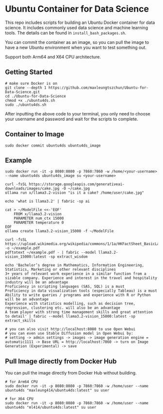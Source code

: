 # Ubuntu Container for Data Science
This repo includes scripts for building an Ubuntu Docker container for data science. It includes commonly used data science and machine learning tools. The details can be found in `install_bash_packages.sh`.

You can commit the container as an image, so you can pull the image to have a new Ubuntu environment when you want to test something out.

Support both Arm64 and X64 CPU architecture.

## Getting Started
```shell
# make sure Docker is on
git clone --depth 1 https://github.com/maxleungtszchun/Ubuntu-for-Data-Science.git
cd ./Ubuntu-for-Data-Science
chmod +x ./ubuntu4ds.sh
sudo ./ubuntu4ds.sh
```

After inputting the above code to your terminal, you only need to choose your username and password and wait for the scripts to complete.

## Container to Image
```shell
sudo docker commit ubuntu4ds ubuntu4ds_image
```

## Example
```shell
sudo docker run -it -p 8080:8080 -p 7860:7860 -w /home/<your-username> --name ubuntu4ds ubuntu4ds_image su <your-username>

curl -fsSL https://storage.googleapis.com/generativeai-downloads/images/cake.jpg -O ~/cake.jpg
ollama run x/llama3.2-vision "is it a cake? /home/user/cake.jpg"

echo 'what is llama3.2' | fabric -sp ai

cat > ~/ModelFile <<-'EOF'
	FROM x/llama3.2-vision
	PARAMETER num_ctx 15000
	PARAMETER temperature 0
EOF
ollama create llama3.2-vision_15000 -f ~/ModelFile

curl -fsSL https://upload.wikimedia.org/wikipedia/commons/1/1a/HKFactSheet_BasicLaw_122014.pdf -o ~/example.pdf
pdftotext ~/example.pdf - | fabric --model llama3.2-vision_15000:latest -sp extract_wisdom

echo 'Bachelor’s degree in Mathematics, Information Engineering, Statistics, Marketing or other relevant disciplines
3+ years of relevant work experience in a similar function from a sizable company. Experience and interest in the travel and hospitality industry will be an advantage
Proficiency in scripting languages (SAS, SQL) is a must
Proficiency in data visualization tools (especially Tableau) is a must
Ability to write queries / programs and experience with R or Python will be an advantage
Experience with statistics modelling, such as decision tree, regression, clustering etc. will also be an advantage
A team player with strong time management skills and great attention to detail' | fabric --model llama3.2-vision_15000:latest -sp extract_skills

# you can also visit http://localhost:8080 to use Open Webui
# you can even use Stable Diffusion model in Open Webui by:
# setting -> admin settings -> images -> image generation engine = automatic1111 -> Base URL = http://localhost:7860 -> turn on Image Generation (Experimental) -> save
```

## Pull Image directly from Docker Hub
You can pull the image directly from Docker Hub without building.

```shell
# for Arm64 CPU
sudo docker run -it -p 8080:8080 -p 7860:7860 -w /home/user --name ubuntu4ds "maxleung414/ubuntu4ds:latest" su user

# for X64 CPU
sudo docker run -it -p 8080:8080 -p 7860:7860 -w /home/user --name ubuntu4ds "ml414/ubuntu4ds:latest" su user

```